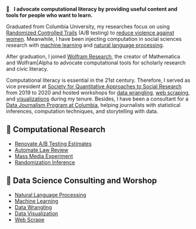 🤗  &nbsp; **I advocate computational literacy by providing useful content and tools for people who want to learn.**

Graduated from Columbia University, my researches focus on using [Randomized Controlled Trails](https://github.com/YiAlpha/randomization-simulation-textbook) (A/B testing) to [reduce violence against women](https://github.com/YiAlpha/media-experiment). Meanwhile, I have been injecting computation in social sciences research with [machine learning](https://github.com/YiAlpha/machine-learning-python) and [natural language processing](https://yialpha.github.io/auto-law-review).

After graduation, I joined [Wolfram Research](https://www.wolfram.com/), the creator of Mathematica and Wolfram|Alpha to advocate computational tools for scholarly research and civic literacy.

Computational literacy is essential in the 21st century. Therefore, I served as vice president at [Society for Quantitative Approaches to Social Research](https://blogs.cuit.columbia.edu/qasr/) from 2019 to 2020 and hosted workshops for [data wrangling](https://yialpha.github.io/data-wrangling-r), [web scraping](https://yialpha.github.io/web-scrape-workshop/), and [visualizations](https://yialpha.github.io/data-visualization-r) during my tenure. Besides, I have been a consultant for a [Data Journalism Program at Columbia](http://ledeprogram.com/), helping journalists with statistical inferences, computation techniques, and storytelling with data.


## 🎯 Computational Research
- [Renovate A/B Testing Estimates](https://github.com/YiAlpha/meta-learner)
- [Automate Law Review](https://yialpha.github.io/auto-law-review)
- [Mass Media Experiment](https://github.com/YiAlpha/media-experiment)
- [Randomization Inference](https://github.com/YiAlpha/randomization-simulation-textbook)

## 🎤 Data Science Consulting and Worshop
- [Natural Language Processing](https://github.com/yialpha/nlp-python)
- [Machine Learning](https://yialpha.github.io/machine-learning-python)
- [Data Wrangling](https://yialpha.github.io/data-wrangling-r)
- [Data Visualization](https://yialpha.github.io/data-visualization-r)
- [Web Scrape](https://yialpha.github.io/web-scrape-workshop/)











